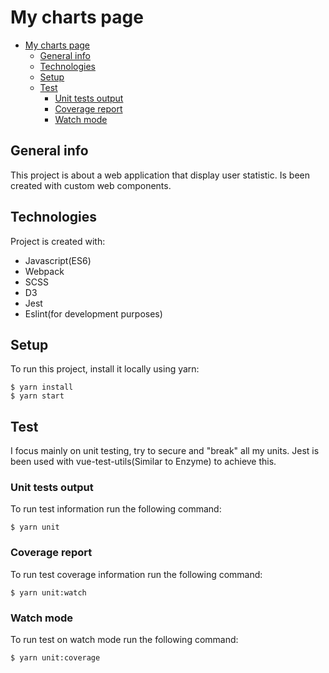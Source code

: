 # My charts page

- [My charts page](#my-charts-page)
  - [General info](#general-info)
  - [Technologies](#technologies)
  - [Setup](#setup)
  - [Test](#test)
    - [Unit tests output](#unit-tests-output)
    - [Coverage report](#coverage-report)
    - [Watch mode](#watch-mode)

## General info
This project is about a web application that display user statistic. Is been created with custom web components.

## Technologies
Project is created with:
* Javascript(ES6)
* Webpack
* SCSS
* D3
* Jest
* Eslint(for development purposes)

## Setup
To run this project, install it locally using yarn:

```
$ yarn install
$ yarn start
```
## Test
I focus mainly on unit testing, try to secure and "break" all my units. Jest is been used with vue-test-utils(Similar to Enzyme) to achieve this. 

### Unit tests output
To run test information run the following command:

```
$ yarn unit
```

### Coverage report
To run test coverage information run the following command:

```
$ yarn unit:watch
```

### Watch mode
To run test on watch mode run the following command:

```
$ yarn unit:coverage
```
